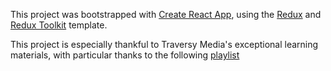 This project was bootstrapped with [Create React App](https://github.com/facebook/create-react-app), using the [Redux](https://redux.js.org/) and [Redux Toolkit](https://redux-toolkit.js.org/) template.

This project is especially thankful to Traversy Media's exceptional learning materials, with particular thanks to the following [playlist](https://youtube.com/playlist?list=PLillGF-RfqbbQeVSccR9PGKHzPJSWqcsm&si=8-xgdwqsDLVhqu3S)
